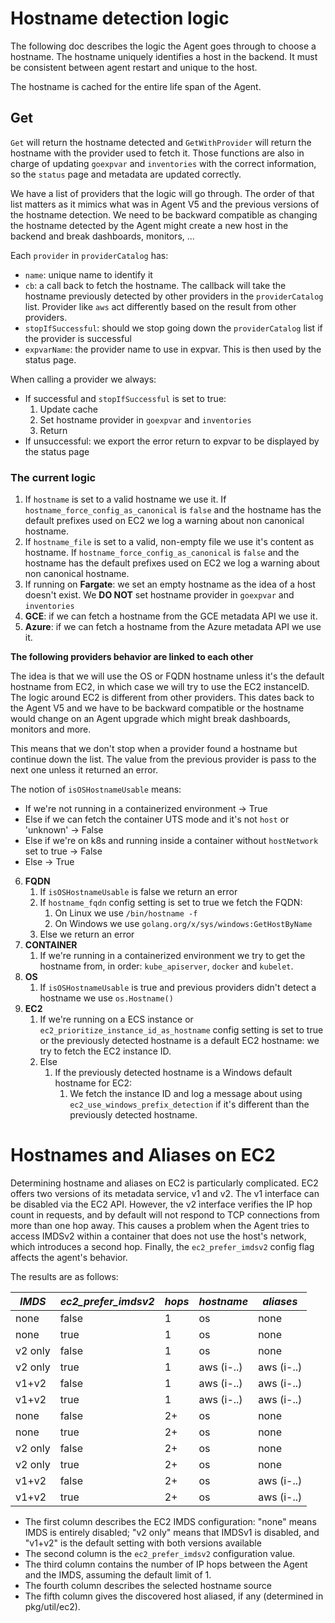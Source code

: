 # Hostname detection logic

The following doc describes the logic the Agent goes through to choose a hostname. The hostname uniquely identifies a
host in the backend. It must be consistent between agent restart and unique to the host.

The hostname is cached for the entire life span of the Agent.

## Get

`Get` will return the hostname detected and `GetWithProvider` will return the hostname with the provider used to fetch
it. Those functions are also in charge of updating `goexpvar` and `inventories` with the correct information, so the
`status` page and metadata are updated correctly.

We have a list of providers that the logic will go through. The order of that list matters as it mimics what was in
Agent V5 and the previous versions of the hostname detection. We need to be backward compatible as changing the hostname
detected by the Agent might create a new host in the backend and break dashboards, monitors, ...

Each `provider` in `providerCatalog` has:
- `name`: unique name to identify it
- `cb`: a call back to fetch the hostname. The callback will take the hostname previously detected by other providers in
  the `providerCatalog` list. Provider like `aws` act differently based on the result from other providers.
- `stopIfSuccessful`: should we stop going down the `providerCatalog` list if the provider is successful
- `expvarName`: the provider name to use in expvar. This is then used by the status page.

When calling a provider we always:
- If successful and `stopIfSuccessful` is set to true:
    1. Update cache
    2. Set hostname provider in `goexpvar` and `inventories`
    4. Return
- If unsuccessful: we export the error return to expvar to be displayed by the status page

### The current logic

1. If `hostname` is set to a valid hostname we use it. If `hostname_force_config_as_canonical` is `false` and the hostname
   has the default prefixes used on EC2 we log a warning about non canonical hostname.
2. If `hostname_file` is set to a valid, non-empty file we use it's content as hostname. If
   `hostname_force_config_as_canonical` is `false` and the hostname has the default prefixes used on EC2 we log a warning
   about non canonical hostname.
3. If running on **Fargate**: we set an empty hostname as the idea of a host doesn't exist. We **DO NOT** set hostname
   provider in `goexpvar` and `inventories`
4. **GCE**: if we can fetch a hostname from the GCE metadata API we use it.
5. **Azure**: if we can fetch a hostname from the Azure metadata API we use it.

**The following providers behavior are linked to each other**

The idea is that we will use the OS or FQDN hostname unless it's the default hostname from EC2, in which case we will
try to use the EC2 instanceID. The logic around EC2 is different from other providers. This dates back to the Agent V5
and we have to be backward compatible or the hostname would change on an Agent upgrade which might break dashboards,
monitors and more.

This means that we don't stop when a provider found a hostname but continue down the list. The value from the previous
provider is pass to the next one unless it returned an error.

The notion of `isOSHostnameUsable` means:
- If we're not running in a containerized environment -> True
- Else if we can fetch the container UTS mode and it's not `host` or 'unknown' -> False
- Else if we're on k8s and running inside a container without `hostNetwork` set to true -> False
- Else -> True

6. **FQDN**
    1. If `isOSHostnameUsable` is false we return an error
    2. If `hostname_fqdn` config setting is set to true we fetch the FQDN:
        1. On Linux we use `/bin/hostname -f`
        2. On Windows we use `golang.org/x/sys/windows:GetHostByName`
    3. Else we return an error
7. **CONTAINER**
    1. If we're running in a containerized environment we try to get the hostname from, in order: `kube_apiserver`,
       `docker` and `kubelet`.
8. **OS**
    1. If `isOSHostnameUsable` is true and previous providers didn't detect a hostname we use `os.Hostname()`
9. **EC2**
    1. If we're running on a ECS instance or `ec2_prioritize_instance_id_as_hostname` config setting is set to true or
       the previously detected hostname is a default EC2 hostname: we try to fetch the EC2 instance ID.
    2. Else
        1. If the previously detected hostname is a Windows default hostname for EC2:
            1. We fetch the instance ID and log a message about using `ec2_use_windows_prefix_detection` if it's
               different than the previously detected hostname.

# Hostnames and Aliases on EC2

Determining hostname and aliases on EC2 is particularly complicated.
EC2 offers two versions of its metadata service, v1 and v2.
The v1 interface can be disabled via the EC2 API.
However, the v2 interface verifies the IP hop count in requests, and by default will not respond to TCP connections from more than one hop away.
This causes a problem when the Agent tries to access IMDSv2 within a container that does not use the host's network, which introduces a second hop.
Finally, the `ec2_prefer_imdsv2` config flag affects the agent's behavior.

The results are as follows:

| *IMDS*    | *ec2_prefer_imdsv2*   | *hops*    | _hostname_    | _aliases_     |
|--------   |---------------------  |--------   |-------------  |------------   |
| none      | false                 | 1         | os            | none          |
| none      | true                  | 1         | os            | none          |
| v2 only   | false                 | 1         | os            | none          |
| v2 only   | true                  | 1         | aws (i-..)    | aws (i-..)    |
| v1+v2     | false                 | 1         | aws (i-..)    | aws (i-..)    |
| v1+v2     | true                  | 1         | aws (i-..)    | aws (i-..)    |
| none      | false                 | 2+        | os            | none          |
| none      | true                  | 2+        | os            | none          |
| v2 only   | false                 | 2+        | os            | none          |
| v2 only   | true                  | 2+        | os            | none          |
| v1+v2     | false                 | 2+        | os            | aws (i-..)    |
| v1+v2     | true                  | 2+        | os            | aws (i-..)    |

 * The first column describes the EC2 IMDS configuration: "none" means IMDS is entirely disabled; "v2 only" means that IMDSv1 is disabled, and "v1+v2" is the default setting with both versions available
 * The second column is the `ec2_prefer_imdsv2` configuration value.
 * The third column contains the number of IP hops between the Agent and the IMDS, assuming the default limit of 1.
 * The fourth column describes the selected hostname source
 * The fifth column gives the discovered host aliased, if any (determined in pkg/util/ec2).
